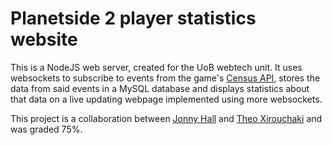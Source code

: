 # Planetside 2 player statistics website
This is a NodeJS web server, created for the UoB webtech unit. It uses websockets to subscribe to events from the game's [Census API](http://census.daybreakgames.com/), stores the data from said events in a MySQL database and displays statistics about that data on a live updating webpage implemented using more websockets.

This project is a collaboration between [Jonny Hall](https://github.com/TobleroneSwordfish) and [Theo Xirouchaki](https://github.com/theo-xir) and was graded 75%.
